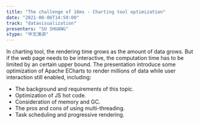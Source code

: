 ```yaml
---
title: "The challenge of 16ms - Charting tool optimization"
date: "2021-08-06T14:50:00"
track: "datavisualization"
presenters: "SU SHUANG"
stype: "中文演讲"
---
```

In charting tool, the rendering time grows as the amount of data grows. But if the web page needs to be interactive, the computation time has to be limited by an certain upper bound. The presentation introduce some optimization of Apache ECharts to render millions of data while user interaction still enabled, including:

- The background and requirements of this topic.
- Optimization of JS hot code.
- Consideration of memory and GC.
- The pros and cons of using multi-threading.
- Task scheduling and progressive rendering.
